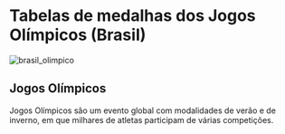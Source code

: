 # Tabelas de medalhas dos Jogos Olímpicos (Brasil)


![brasil_olimpico](brasil_olimpico.jpg)


## Jogos Olímpicos

Jogos Olímpicos são um evento global com modalidades de verão e de inverno, em que milhares de atletas participam de várias competições.



